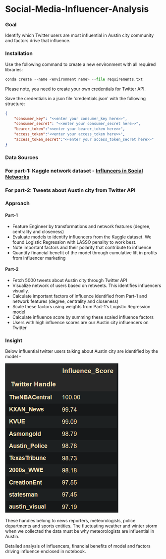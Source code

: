 # Social-Media-Influencer-Analysis

### Goal

Identify which Twitter users are most influential in Austin city community and factors drive that influence.

### Installation

Use the following command to create a new environment with all required libraries:

```Python
conda create --name <environment name> --file requirements.txt
```

Please note, you need to create your own credentials for Twitter API.

Save the credentials in a json file 'credentials.json' with the following structure:

```json
{
    "consumer_key": "<<enter your consumer_key here>>",
    "consumer_secret": "<<enter your consumer_secret here>>",
    "bearer_token":"<<enter your bearer_token here>>",
    "access_token":"<<enter your access_token here>>",
    "access_token_secret":"<<enter your access_token_secret here>>"
}
```


### Data Sources

### For part-1: Kaggle network dataset - [Influncers in Social Networks](https://www.kaggle.com/competitions/predict-who-is-more-influential-in-a-social-network) 
### For part-2: Tweets about Austin city from Twitter API

### Approach

#### Part-1

* Feature Engineer by transformations and network features (degree, centrality and closeness)
* Evaluate models to identify influencers from the Kaggle dataset. We found Logistic Regression with LASSO penality to work best.
* Note important factors and their polarity that contribute to influence
* Quantify financial benefit of the model through cumulative lift in profits from influencer marketing

#### Part-2

* Fetch 5000 tweets about Austin city through Twitter API
* Visualize network of users based on retweets. This identifies influencers visually.
* Calculate important factors of influence identified from Part-1 and network features (degree, centrality and closeness)
* Scale these factors using weights from Part-1's Logistic Regression model
* Calculate influence score by summing these scaled influence factors
* Users with high influence scores are our Austin city influencers on Twitter

### Insight

Below influential twitter users talking about Austin city are identified by the model - 

![image](assets/Top_Influencers_Austin.png)

These handles belong to news reporters, meteorologists, police departments and sports entities. The fluctuating weather and winter storm when we collected the data must be why meteorologists are influential in Austin.

Detailed analysis of influencers, financial benefits of model and factors driving influence enclosed in notebook.
